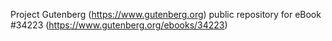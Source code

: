 Project Gutenberg (https://www.gutenberg.org) public repository for eBook #34223 (https://www.gutenberg.org/ebooks/34223)
